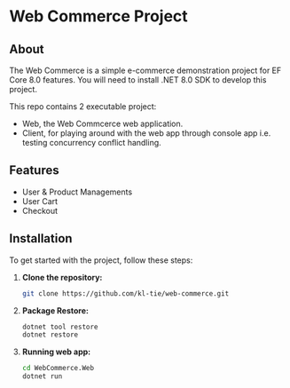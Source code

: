 # Web Commerce Project

## About

The Web Commerce is a simple e-commerce demonstration project for EF Core 8.0 features. You will need to install .NET 8.0 SDK to develop this project.

This repo contains 2 executable project:
- Web, the Web Commcerce web application.
- Client, for playing around with the web app through console app i.e. testing concurrency conflict handling.

## Features

- User & Product Managements
- User Cart
- Checkout

## Installation

To get started with the project, follow these steps:

1. **Clone the repository:**
    ```bash
    git clone https://github.com/kl-tie/web-commerce.git
    ```
2. **Package Restore:**
    ```bash
    dotnet tool restore
    dotnet restore
    ```
3. **Running web app:**
    ```bash
    cd WebCommerce.Web
    dotnet run
    ```
